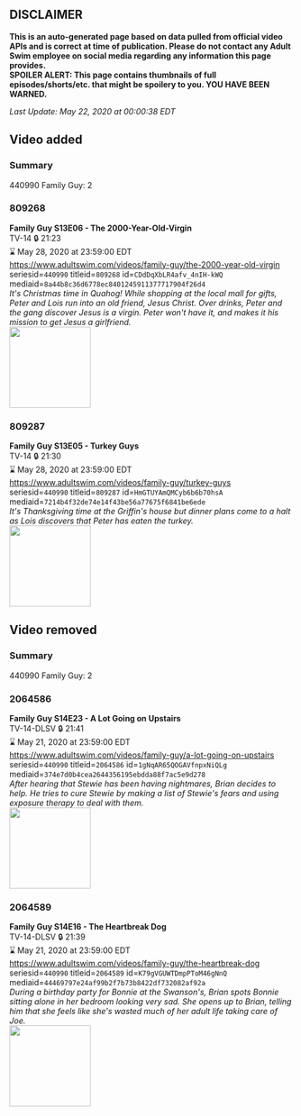 ## DISCLAIMER
**This is an auto-generated page based on data pulled from official video APIs and is correct at time of publication. Please do not contact any Adult Swim employee on social media regarding any information this page provides.**  
**SPOILER ALERT: This page contains thumbnails of full episodes/shorts/etc. that might be spoilery to you. YOU HAVE BEEN WARNED.**  

_Last Update: May 22, 2020 at 00:00:38 EDT_
## Video added
### Summary
440990 Family Guy: 2  
### 809268
**Family Guy S13E06 - The 2000-Year-Old-Virgin**  
TV-14 🔒 21:23  
⌛ May 28, 2020 at 23:59:00 EDT  
https://www.adultswim.com/videos/family-guy/the-2000-year-old-virgin  
seriesid=`440990` titleid=`809268` id=`CDdDqXbLR4afv_4nIH-kWQ` mediaid=`8a44b8c36d6778ec8401245911377717904f26d4`  
_It's Christmas time in Quahog! While shopping at the local mall for gifts, Peter and Lois run into an old friend, Jesus Christ. Over drinks, Peter and the gang discover Jesus is a virgin. Peter won't have it, and makes it his mission to get Jesus a girlfriend._  
<a href="https://i.cdn.turner.com/adultswim/big/image-upload/thumbnails/thumb-2_image-15240010718394.jpg"><img src="https://i.cdn.turner.com/adultswim/big/image-upload/thumbnails/thumb-2_image-15240010718394.jpg" height="144px" /></a>
### 809287
**Family Guy S13E05 - Turkey Guys**  
TV-14 🔒 21:30  
⌛ May 28, 2020 at 23:59:00 EDT  
https://www.adultswim.com/videos/family-guy/turkey-guys  
seriesid=`440990` titleid=`809287` id=`HmGTUYAmQMCyb6b6b70hsA` mediaid=`7214b4f32de74e14f43be56a77675f6841be6ede`  
_It's Thanksgiving time at the Griffin's house but dinner plans come to a halt as Lois discovers that Peter has eaten the turkey._  
<a href="https://i.cdn.turner.com/adultswim/big/image-upload/thumbnails/thumb-2_image-152400104571411.jpg"><img src="https://i.cdn.turner.com/adultswim/big/image-upload/thumbnails/thumb-2_image-152400104571411.jpg" height="144px" /></a>
## Video removed
### Summary
440990 Family Guy: 2  
### 2064586
**Family Guy S14E23 - A Lot Going on Upstairs**  
TV-14-DLSV 🔒 21:41  
⌛ May 21, 2020 at 23:59:00 EDT  
https://www.adultswim.com/videos/family-guy/a-lot-going-on-upstairs  
seriesid=`440990` titleid=`2064586` id=`1gNqAR65QOGAVfnpxNiQLg` mediaid=`374e7d0b4cea2644356195ebdda88f7ac5e9d278`  
_After hearing that Stewie has been having nightmares, Brian decides to help.  He tries to cure Stewie by making a list of Stewie's fears and using exposure therapy to deal with them._  
<a href="https://i.cdn.turner.com/adultswim/big/video/a-lot-going-on-upstairs/familyguy_1311_air_cid-2XXDN.jpg"><img src="https://i.cdn.turner.com/adultswim/big/video/a-lot-going-on-upstairs/familyguy_1311_air_cid-2XXDN.jpg" height="144px" /></a>
### 2064589
**Family Guy S14E16 - The Heartbreak Dog**  
TV-14-DLSV 🔒 21:39  
⌛ May 21, 2020 at 23:59:00 EDT  
https://www.adultswim.com/videos/family-guy/the-heartbreak-dog  
seriesid=`440990` titleid=`2064589` id=`K79gVGUWTDmpPToM46gNnQ` mediaid=`44469797e24af99b2f7b73b8422df732082af92a`  
_During a birthday party for Bonnie at the Swanson's, Brian spots Bonnie sitting alone in her bedroom looking very sad. She opens up to Brian, telling him that she feels like she's wasted much of her adult life taking care of Joe._  
<a href="https://i.cdn.turner.com/adultswim/big/video/the-heartbreak-dog/familyguy_1314_air_cid-2YN63.jpg"><img src="https://i.cdn.turner.com/adultswim/big/video/the-heartbreak-dog/familyguy_1314_air_cid-2YN63.jpg" height="144px" /></a>
